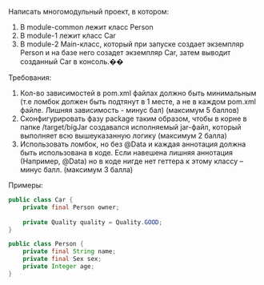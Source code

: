 Написать многомодульный проект, в котором:

1. В module-common лежит класс Person
2. В module-1 лежит класс Car
3. В module-2 Main-класс, который при запуске создает экземпляр Person и на базе него созадет экземпляр Car, затем выводит созданный Car в консоль.��

Требования: 

1. Кол-во зависимостей в pom.xml файлах должно быть минимальным (т.е ломбок должен быть подтянут в 1 месте, а не в каждом pom.xml файле. Лишняя зависимость - минус бал) (максимум 5 баллов)
2. Сконфигурировать фазу package таким образом, чтобы в корне в папке /target/bigJar создавался исполняемый jar-файл, который выполняет всю вышеуказанную логику (максимум 2 балла)
3. Использовать ломбок, но без @Data и каждая аннотация должна быть использована в коде. Если навешена лишняя аннотация (Например, @Data) но в коде нигде нет геттера к этому классу – минус балл. (максимум 3 балла)

Примеры:
```java
public class Car { 
    private final Person owner;
    
    private Quality quality = Quality.GOOD;
}
```

```java
public class Person {
    private final String name;
    private final Sex sex;
    private Integer age;
}
```
